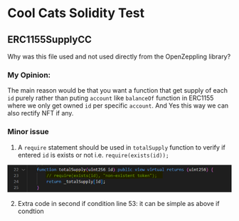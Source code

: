 # Cool Cats Solidity Test

## ERC1155SupplyCC
Why was this file used and not used directly from the OpenZeppling library?
### My Opinion: 
The main reason would be that you want a function
that get supply of each `id` purely rather than puting `account`
like `balanceOf` function in ERC1155 where we only get
owned `id` per specific `account`.
And Yes this way we can also rectify NFT if any.

### Minor issue
1. A `require` statement should be used in `totalSupply` function to verify if entered 
`id` is exists or not i.e. `require(exists(id));`

![Screenshot](screenshot.png)

2. Extra code in second if condition line 53:
it can be simple as above if condtion


